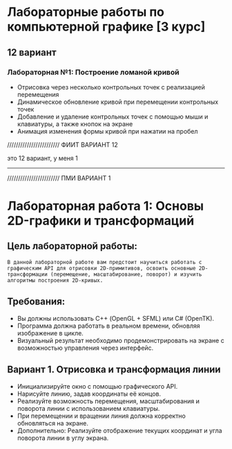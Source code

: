 # **Лабораторные работы по компьютерной графике [3 курс]**
## **12 вариант**

### **Лабораторная №1**: Построение ломаной кривой
- Отрисовка через несколько контрольных точек с реализацией перемещения
- Динамическое обновление кривой при перемещении контрольных точек
- Добавление и удаление контрольных точек с помощью мыши и клавиатуры, а также кнопок на экране
- Анимация изменения формы кривой при нажатии на пробел


//////////////////////// ФИИТ ВАРИАНТ 12

это 12 вариант, у меня 1

---------------------

//////////////////////// ПМИ ВАРИАНТ 1


# Лабораторная работа 1: Основы 2D-графики и трансформаций
## Цель лабораторной работы:
```
В данной лабораторной работе вам предстоит научиться работать с графическим API для отрисовки 2D-примитивов, освоить основные 2D-трансформации (перемещение, масштабирование, поворот) и изучить алгоритмы построения 2D-кривых.
```

## Требования:
- Вы должны использовать С++  (OpenGL + SFML) или C# (OpenTK).
- Программа должна работать в реальном времени, обновляя изображение в цикле.
- Визуальный результат необходимо продемонстрировать на экране с возможностью управления через интерфейс.

## Вариант 1. Отрисовка и трансформация линии
- Инициализируйте окно с помощью графического API.
- Нарисуйте линию, задав координаты её концов.
- Реализуйте возможность перемещения, масштабирования и поворота линии с использованием клавиатуры.
- При перемещении и вращении линия должна корректно обновляться на экране.
- Дополнительно: Реализуйте отображение текущих координат и угла поворота линии в углу экрана.

